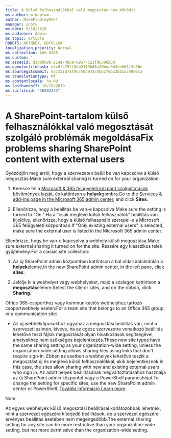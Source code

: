 ```yaml
---
title: A külső felhasználókkal való megosztás nem működik
ms.author: mikeplum
author: MikePlumleyMSFT
manager: scotv
ms.date: 5/18/2018
ms.audience: Admin
ms.topic: article
ROBOTS: NOINDEX, NOFOLLOW
localization_priority: Normal
ms.collection: Adm_O365
ms.custom: ''
ms.assetid: d3d0b69b-214e-4859-8957-621fd6306b30
ms.openlocfilehash: d4c8fc75ff8db2319b88a20bea9b3ee661f2e36e
ms.sourcegitcommit: 037331d71f06750d972c0b6278b23bb15c4806ca
ms.translationtype: MT
ms.contentlocale: hu-HU
ms.lasthandoff: 10/18/2019
ms.locfileid: "36502233"
---
```

# <a name="fix-problems-sharing-sharepoint-content-with-external-users"></a><span data-ttu-id="2dcab-102">A SharePoint-tartalom külső felhasználókkal való megosztását szolgáló problémák megoldása</span><span class="sxs-lookup"><span data-stu-id="2dcab-102">Fix problems sharing SharePoint content with external users</span></span>

<span data-ttu-id="2dcab-103">Győződjön meg arról, hogy a szervezeten belül be van kapcsolva a külső megosztás:</span><span class="sxs-lookup"><span data-stu-id="2dcab-103">Make sure external sharing is turned on for your organization:</span></span>
  
1. <span data-ttu-id="2dcab-104">Keresse fel a [Microsoft &amp; 365 felügyeleti központ szolgáltatások bővítmények lapját](https://portal.office.com/adminportal/home#/Settings/ServicesAndAddIns), és kattintson a **helyek**gombra.</span><span class="sxs-lookup"><span data-stu-id="2dcab-104">Go to the [Services &amp; add-ins page in the Microsoft 365 admin center](https://portal.office.com/adminportal/home#/Settings/ServicesAndAddIns), and click **Sites**.</span></span>
    
2. <span data-ttu-id="2dcab-105">Ellenőrizze, hogy a beállítás be van-e kapcsolva.</span><span class="sxs-lookup"><span data-stu-id="2dcab-105">Make sure the setting is turned to "On."</span></span> <span data-ttu-id="2dcab-106">Ha a "csak meglévő külső felhasználók" beállítás van kijelölve, ellenőrizze, hogy a külső felhasználó szerepel-e a Microsoft 365 felügyeleti központban.</span><span class="sxs-lookup"><span data-stu-id="2dcab-106">If "Only existing external users" is selected, make sure the external user is listed in the Microsoft 365 admin center.</span></span>
    
<span data-ttu-id="2dcab-107">Ellenőrizze, hogy be van-e kapcsolva a webhely külső megosztása.</span><span class="sxs-lookup"><span data-stu-id="2dcab-107">Make sure external sharing it turned on for the site.</span></span> <span data-ttu-id="2dcab-108">Részére egy klasszikus telek gyűjtemény:</span><span class="sxs-lookup"><span data-stu-id="2dcab-108">For a classic site collection:</span></span>
  
1. <span data-ttu-id="2dcab-109">Az új SharePoint admin központban kattintson a bal oldali ablaktáblán a **helyek**elemre.</span><span class="sxs-lookup"><span data-stu-id="2dcab-109">In the new SharePoint admin center, in the left pane, click **sites**.</span></span>
    
2. <span data-ttu-id="2dcab-110">Jelölje ki a webhelyet vagy webhelyeket, majd a szalagon kattintson a **megosztás**elemre.</span><span class="sxs-lookup"><span data-stu-id="2dcab-110">Select the site or sites, and on the ribbon, click **Sharing**.</span></span>
    
<span data-ttu-id="2dcab-111">Office 365-csoporthoz vagy kommunikációs webhelyhez tartozó csoportwebhely esetén:</span><span class="sxs-lookup"><span data-stu-id="2dcab-111">For a team site that belongs to an Office 365 group, or a communication site:</span></span>
  
- <span data-ttu-id="2dcab-112">Az új webhelytípusokhoz ugyanaz a megosztási beállítás van, mint a szervezeti szinten, kivéve, ha az egész szervezetre vonatkozó beállítás lehetővé teszi fájlok megosztását olyan hivatkozások segítségével, amelyekhez nem szükséges bejelentkezés.</span><span class="sxs-lookup"><span data-stu-id="2dcab-112">These new site types have the same sharing setting as your organization-wide setting, unless the organization-wide setting allows sharing files using links that don't require sign-in.</span></span> <span data-ttu-id="2dcab-113">Ebben az esetben a webhelyek lehetővé teszik a megosztást új és meglévő külső felhasználókkal, akik bejelentkeznek.</span><span class="sxs-lookup"><span data-stu-id="2dcab-113">In this case, the sites allow sharing with new and existing external users who sign in.</span></span> <span data-ttu-id="2dcab-114">Az adott helyek beállításának megváltoztatásához használja az új SharePoint admin központot vagy a PowerShell parancshéjat.</span><span class="sxs-lookup"><span data-stu-id="2dcab-114">To change the setting for specific sites, use the new SharePoint admin center or PowerShell.</span></span> <span data-ttu-id="2dcab-115">[További információ](https://go.microsoft.com/fwlink/?linkid=871863).</span><span class="sxs-lookup"><span data-stu-id="2dcab-115">[Learn more](https://go.microsoft.com/fwlink/?linkid=871863).</span></span>
    
> [!NOTE]
> <span data-ttu-id="2dcab-116">Az egyes webhelyek külső megosztási beállításai korlátozóbbak lehetnek, mint a szervezet egészére kiterjedő beállítások, de a szervezet egészére érvényes beállítás esetében nem megengedőbb.</span><span class="sxs-lookup"><span data-stu-id="2dcab-116">The external sharing setting for any site can be more restrictive than your organization-wide setting, but not more permissive than the organization-wide setting.</span></span> 
  

